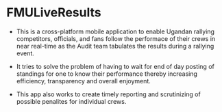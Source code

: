# FMULiveResults

- This is a cross-platform mobile application to enable Ugandan rallying competitors, officials, and fans follow the performace of their crews in near real-time as the  Audit team tabulates the results during a rallying event.

- It tries to solve the problem of having to wait for end of day posting of standings for one to know their performance thereby increasing efficiency, transparency and overall enjoyment.

- This app also works to create timely reporting and scrutinizing of possible penalites for individual crews.
